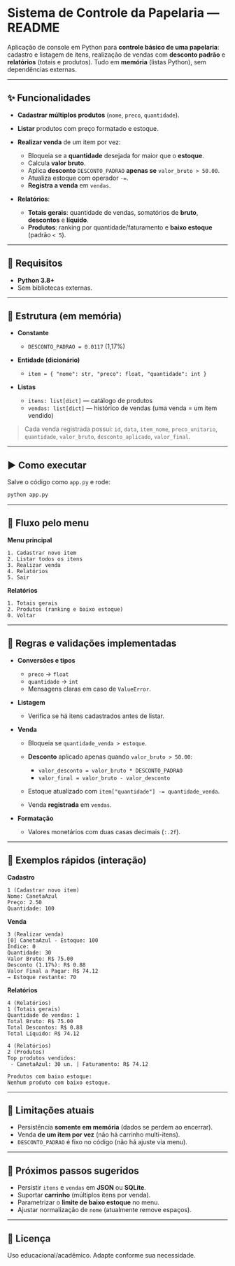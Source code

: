 # Sistema de Controle da Papelaria — README

Aplicação de console em Python para **controle básico de uma papelaria**: cadastro e listagem de itens, realização de vendas com **desconto padrão** e **relatórios** (totais e produtos). Tudo em **memória** (listas Python), sem dependências externas.

---

## ✨ Funcionalidades

* **Cadastrar múltiplos produtos** (`nome`, `preco`, `quantidade`).
* **Listar** produtos com preço formatado e estoque.
* **Realizar venda** de um item por vez:

  * Bloqueia se a **quantidade** desejada for maior que o **estoque**.
  * Calcula **valor bruto**.
  * Aplica **desconto** `DESCONTO_PADRAO` **apenas se** `valor_bruto > 50.00`.
  * Atualiza estoque com operador `-=`.
  * **Registra a venda** em `vendas`.
* **Relatórios**:

  * **Totais gerais**: quantidade de vendas, somatórios de **bruto**, **descontos** e **líquido**.
  * **Produtos**: ranking por quantidade/faturamento e **baixo estoque** (padrão `< 5`).

---

## 🧰 Requisitos

* **Python 3.8+**
* Sem bibliotecas externas.

---

## 📁 Estrutura (em memória)

* **Constante**

  * `DESCONTO_PADRAO = 0.0117` (1,17%)
* **Entidade (dicionário)**

  * `item = { "nome": str, "preco": float, "quantidade": int }`
* **Listas**

  * `itens: list[dict]` — catálogo de produtos
  * `vendas: list[dict]` — histórico de vendas (uma venda = um item vendido)

> Cada venda registrada possui: `id`, `data`, `item_nome`, `preco_unitario`, `quantidade`, `valor_bruto`, `desconto_aplicado`, `valor_final`.

---

## ▶️ Como executar

Salve o código como `app.py` e rode:

```bash
python app.py
```

---

## 🧭 Fluxo pelo menu

**Menu principal**

```
1. Cadastrar novo item
2. Listar todos os itens
3. Realizar venda
4. Relatórios
5. Sair
```

**Relatórios**

```
1. Totais gerais
2. Produtos (ranking e baixo estoque)
0. Voltar
```

---

## 🧪 Regras e validações implementadas

* **Conversões e tipos**

  * `preco` → `float`
  * `quantidade` → `int`
  * Mensagens claras em caso de `ValueError`.
* **Listagem**

  * Verifica se há itens cadastrados antes de listar.
* **Venda**

  * Bloqueia se `quantidade_venda > estoque`.
  * **Desconto** aplicado apenas quando `valor_bruto > 50.00`:

    * `valor_desconto = valor_bruto * DESCONTO_PADRAO`
    * `valor_final = valor_bruto - valor_desconto`
  * Estoque atualizado com `item["quantidade"] -= quantidade_venda`.
  * Venda **registrada** em `vendas`.
* **Formatação**

  * Valores monetários com duas casas decimais (`:.2f`).

---

## 🧾 Exemplos rápidos (interação)

**Cadastro**

```
1 (Cadastrar novo item)
Nome: CanetaAzul
Preço: 2.50
Quantidade: 100
```

**Venda**

```
3 (Realizar venda)
[0] CanetaAzul - Estoque: 100
Índice: 0
Quantidade: 30
Valor Bruto: R$ 75.00
Desconto (1.17%): R$ 0.88
Valor Final a Pagar: R$ 74.12
→ Estoque restante: 70
```

**Relatórios**

```
4 (Relatórios)
1 (Totais gerais)
Quantidade de vendas: 1
Total Bruto: R$ 75.00
Total Descontos: R$ 0.88
Total Líquido: R$ 74.12

4 (Relatórios)
2 (Produtos)
Top produtos vendidos:
 - CanetaAzul: 30 un. | Faturamento: R$ 74.12

Produtos com baixo estoque:
Nenhum produto com baixo estoque.
```

---

## 🧱 Limitações atuais

* Persistência **somente em memória** (dados se perdem ao encerrar).
* Venda **de um item por vez** (não há carrinho multi-itens).
* `DESCONTO_PADRAO` é fixo no código (não há ajuste via menu).

---

## 🚀 Próximos passos sugeridos

* Persistir `itens` e `vendas` em **JSON** ou **SQLite**.
* Suportar **carrinho** (múltiplos itens por venda).
* Parametrizar o **limite de baixo estoque** no menu.
* Ajustar normalização de `nome` (atualmente remove espaços).

---

## 📜 Licença

Uso educacional/acadêmico. Adapte conforme sua necessidade.
